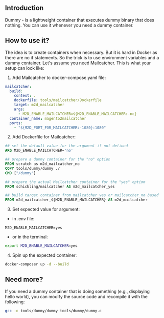 ## Introduction
Dummy - is a lightweight container that executes dummy binary that does nothing.
You can use it whenever you need a dummy container.

## How to use it?
The idea is to create containers when necessary. But it is hard in Docker as there are no if statements. So the trick is to use environment variables and a dummy container.
Let's assume you need Mailcatcher. This is what your setup can look like:
1. Add Mailcatcher to docker-compose.yaml file:
```yaml
mailcatcher:
  build:
    context: .
    dockerfile: tools/mailcatcher/Dockerfile
    target: m2d_mailcatcher
    args:
      - M2D_ENABLE_MAILCATCHER=${M2D_ENABLE_MAILCATCHER:-no}
  container_name: magento2mailcatcher
  ports:
    - "${M2D_PORT_FOR_MAILCATCHER:-1080}:1080"
```
2. Add Dockerfile for Mailcatcher:
```Dockerfile
## set the default value for the argument if not defined
ARG M2D_ENABLE_MAILCATCHER='no'

## prepare a dummy container for the "no" option
FROM scratch as m2d_mailcatcher_no
COPY tools/dummy/dummy ./
CMD ["/dummy"]

## prepare the actual Mailcatcher container for the "yes" option
FROM schickling/mailcatcher AS m2d_mailcatcher_yes

## build target container from mailcatcher_yes or mailcatcher_no based on value from M2D_ENABLE_MAILCATCHER argument
FROM m2d_mailcatcher_${M2D_ENABLE_MAILCATCHER} AS m2d_mailcatcher
```
3. Set expected value for argument:
- in .env file:
```
M2D_ENABLE_MAILCATCHER=yes
```
- or in the terminal:
```bash
export M2D_ENABLE_MAILCATCHER=yes
```
4. Spin up the expected container:
```bash
docker-composer up -d --build
```

## Need more?
If you need a dummy container that is doing something (e.g., displaying hello world), you can modify the source code and recompile it with the following:
```bash
gcc -o tools/dummy/dummy tools/dummy/dummy.c
```